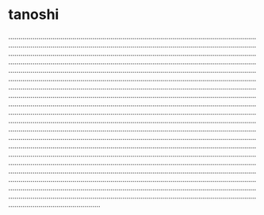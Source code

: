 # tanoshi

..............................................................................................................................................................................................................................................................................................................................................................................................................................................................................................................................................................................................................................................................................................................................................................................................................................................................................................................................................................................................................................................................................................................................................................................................................................................................................................................................................................................................................................................................................................................................................................................................................................................................................................................................................................................................................................................................................................................................................................................................................................................................................................................................................................................................................................................................................................................................................................................................................................................................................................................................................................................................................................